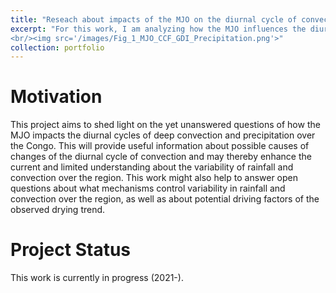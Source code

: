 ```yaml
---
title: "Reseach about impacts of the MJO on the diurnal cycle of convection"
excerpt: "For this work, I am analyzing how the MJO influences the diurnal timing and intensity of deep convection and precipitation over the Congo.
<br/><img src='/images/Fig_1_MJO_CCF_GDI_Precipitation.png'>"
collection: portfolio
---
```


Motivation
====

This project aims to shed light on the yet unanswered questions of how the MJO impacts the diurnal cycles of deep convection and precipitation over the Congo. This will provide useful information about possible causes of changes of the diurnal cycle of convection and may thereby enhance the current and limited understanding about the variability of rainfall and convection over the region. This work might also help to answer open questions about what mechanisms control variability in rainfall and convection over the region, as well as about potential driving factors of the observed drying trend. 

Project Status
====

This work is currently in progress (2021-).
